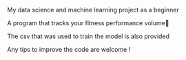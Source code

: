 My data science and machine learning project as a beginner 

A program that tracks your fitness performance volume🥊

The csv that was used to train the model is also provided

Any tips to improve the code are welcome !
